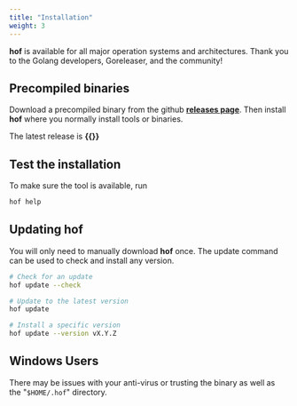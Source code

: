 ```yaml
---
title: "Installation"
weight: 3
---
```


__hof__ is available for all major operation systems
and architectures. Thank you to the Golang developers, Goreleaser, and the community!

## Precompiled binaries

Download a precompiled binary from the github
__[releases page](https://github.com/hofstadter-io/hof/releases)__.
Then install __hof__ where you normally install tools or binaries.

The latest release is 
<b>{{<hof-dl-link>}}</b>

## Test the installation

To make sure the tool is available, run

```sh
hof help
```

## Updating __hof__

You will only need to manually download __hof__ once.
The update command can be used to check and install any version.

```sh
# Check for an update
hof update --check

# Update to the latest version
hof update

# Install a specific version
hof update --version vX.Y.Z
```


## Windows Users

There may be issues with your anti-virus or
trusting the binary as well as the "`$HOME/.hof`" directory.

